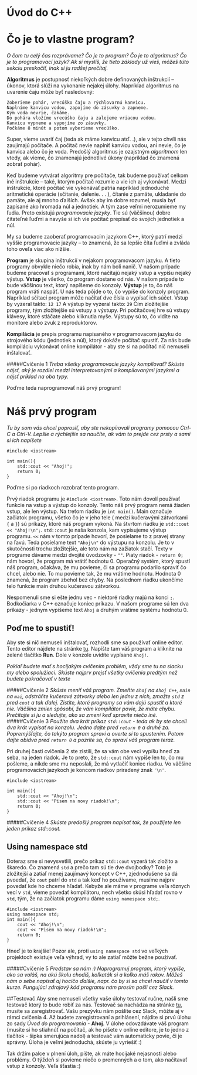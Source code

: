 # Úvod do C++

# Čo je to vlastne program?
*O čom tu celý čas rozprávame? Čo je to program? Čo je to algoritmus? Čo je to programovací jazyk? Ak si
myslíš, že tieto základy už vieš, môžeš túto sekciu preskočiť, inak si ju radšej prečítaj.*

**Algoritmus** je  postupnosť  niekoľkých  dobre  definovaných  inštrukcií  –  úkonov,  ktorá  slúži  na  vykonanie nejakej úlohy. Napríklad algoritmus na uvarenie čaju môže byť nasledovný:
```
Zoberieme pohár, vrecúško čaju a rýchlovarnú kanvicu.
Naplníme kanvicu vodou, zapojíme do zásuvky a zapneme. 
Kým voda nevrie, čakáme. 
Do pohára vložíme vrecúško čaju a zalejeme vriacou vodou.
Kanvicu vypneme a vypojíme zo zásuvky.
Počkáme 8 minút a potom vyberieme vrecúško.
```
Super, vieme uvariť čaj (teda ak máme kanvicu atď. .), ale v tejto chvíli nás zaujímajú počítače. A počítač nevie  naplniť  kanvicu  vodou,  ani  nevie,  čo  je  kanvica  alebo  čo  je  voda.  Predošlý  algoritmus  je  ozajstným *algoritmom* len vtedy, ak vieme, čo znamenajú jednotlivé úkony (napríklad čo znamená zobrať pohár).

Keď budeme vytvárať algoritmy pre počítače, tak budeme používať celkom iné inštrukcie – také, ktorým počítač rozumie a vie ich aj vykonávať.
Medzi inštrukcie, ktoré počítač vie vykonávať patria napríklad jednoduché aritmetické operácie (sčítanie, delenie. . . ), čítanie z pamäte, ukladanie do pamäte, ale aj mnoho ďalších.
Avšak aby im dobre rozumel, musia byť zapísané ako hromada núl a jednotiek. A tým zase veľmi nerozumieme my ľudia. Preto existujú *programovacie jazyky*. Tie sú (väčšinou) dobre čitateľné ľuďmi a navyše si ich vie počítač prepísať do svojich jednotiek a núl.

My sa budeme zaoberať programovacím jazykom C++, ktorý patrí medzi vyššie programovacie jazyky – to znamená, že sa lepšie číta ľuďmi a zvláda toho oveľa viac ako nižšie.

**Program** je skupina inštrukcií v nejakom programovacom jazyku. A tieto programy obvykle niečo robia, inak by nám boli nanič.
V  našom  prípade  budeme  pracovať  s  programami,  ktoré  načítajú  nejaký  vstup  a  vypíšu  nejaký  výstup. 
**Vstup** je všetko, čo program dostane od nás. V našom prípade to bude väčšinou text, ktorý napíšeme do konzoly. 
**Výstup** je to, čo náš program vráti naspäť. U nás teda pôjde o to, čo vypíše do konzoly program.
Napríklad sčítací program môže načítať dve čísla a vypísať ich súčet.  Vstup by vyzeral takto:
```12 17```
A výstup by vyzeral takto:
```29```
Čím zložitejšie programy, tým zložitejšie sú vstupy a výstupy. Pri počítačovej hre sú vstupy klávesy, ktoré stláčate alebo kliknutia myše. Výstupy sú to, čo vidíte na monitore alebo zvuk z reproduktorov. 

**Kompilácia** je prepis programu napísaného v programovacom jazyku do strojového kódu (jednotiek a núl), ktorý dokáže počítač spustiť. Za nás bude kompiláciu vykonávať online kompilátor - aby ste si na počítač nič nemuseli inštalovať.

#####Cvičenie 1
*Treba všetky programovacie jazyky kompilovať? Skúste nájsť, aký je rozdiel medzi interpretovanými a kompilovanými jazykmi a nájsť príklad na oba typy.*

Poďme teda naprogramovať náš prvý program!

 
# Náš prvý program
*Tu by som vás chcel poprosiť, aby ste nekopírovali programy pomocou Ctrl-C a Ctrl-V. Lepšie a rýchlejšie sa naučíte, ak vám to prejde cez prsty a sami si ich napíšete*

```
#include <iostream>

int main(){
	std::cout << "Ahoj!";
	return 0;
}
```

Poďme si po riadkoch rozobrať tento program.

Prvý riadok programu je `#include <iostream>`. Toto nám dovolí používať funkcie na vstup a výstup do konzoly. Tento náš prvý program nemá žiaden vstup, ale len výstup. 
Na treťom riadku je `int main()`. Main označuje začiatok programu, všetko čo je v jeho tele ( medzi kučeravými zátvorkami `{` a `}`) sú príkazy, ktoré náš program vykoná. 
Na štvrtom riadku je `std::cout << "Ahoj!\n";`. `std::cout` je naša konzola, kam vypisujeme výstup programu. `<<` nám v tomto prípade hovorí, že posielame to z pravej strany na ľavú. Teda posielame text `"Ahoj\n"` do výstupu na konzolu. Je to v skutočnosti trochu zložitejšie, ale toto nám na zažiatok stačí. Texty v programe dávame medzi dvojité úvodzovky - `""`. 
Piaty riadok - `return 0;` nám hovorí, že program má vrátiť hodnotu 0. Operačný systém, ktorý spustí náš program, očakáva, že mu povieme, či sa programu podarilo spraviť čo chcel, alebo nie. To mu povieme tak, že mu vrátime hodnotu. Hodnota 0 znamená, že program zbehol bez chyby. 
Na poslednom riadku ukončíme telo funkcie main druhou kučeravou zátvorkou.

Nespomenuli sme si ešte jednu vec - niektoré riadky majú na konci `;`. Bodkočiarka v C++ označuje koniec príkazu. V našom programe sú len dva príkazy - jednym vypíšeme text `Ahoj` a druhým vrátime systému hodnotu 0. 

## Poďme to spustiť!
Aby ste si nič nemuseli inštalovať, rozhodli sme sa používať online editor. Tento editor nájdete na stránke [tu](https://www.onlinegdb.com/online_c++_compiler). Napíšte tam váš program a kliknite na zelené tlačítko **Run**. Dole v konzole uvidíte vypísané `Ahoj!`. 

*Pokiaľ budete mať s hocijakým cvičením problém, vždy sme tu na slacku my alebo spolužiaci. Skúste najprv prejsť všetky cvičenia predtým než budete pokračovať v texte*

#####Cvičenie 2
*Skúste meniť váš program. Zmeňte `Ahoj` na `Ahoj C++`, `main` na `mai`, odstráňte kučeravé zátvorky alebo len jednu z nich, zmažte `std` z pred `cout` a tak ďalej. Zistite, ktoré programy sa vám dajú spustiť a ktoré nie. Väčšina zmien spôsobí, že vám kompilátor povie, že máte chybu. Prečítajte si ju a sledujte, ako sa zmení keď spravíte niečo iné.*
#####Cvičenie 3
*Použite dva krát príkaz `std::cout` - teda ak by ste chceli dva krát vypísať na konzolu. Jedno dajte pred `return 0` a druhé za. Popremýšľajte, čo takýto program spraví a overte si to spustením. Potom dajte obidva pred `return 0` a pozrite sa, čo spraví váš program teraz.*


Pri druhej časti cvičenia 2 ste zistili, že sa vám obe veci vypíšu hneď za seba, na jeden riadok. Je to preto, že `std::cout` nám vypíše len to, čo mu pošleme, a nikde sme mu neposlali, že má vytlačiť koniec riadku. Vo väčšine programovacích jazykoch je koncom riadkov priradený znak `'\n'`. 
```
#include <iostream>

int main(){
	std::cout << "Ahoj!\n";
	std::cout << "Pisem na novy riadok!\n";
	return 0;
}
```
#####Cvičenie 4
*Skúste predošlý program napísať tak, že použijete len jeden príkaz std::cout.*

## Using namespace std
Doteraz sme si nevysvetlili, prečo príkaz `std::cout` vyzerá tak zložito a škaredo. Čo znamená `std` a prečo tam sú tie dve dvojbodky? Toto je zložitejší a zatiaľ menej zaujímavý koncept v C++, zjednodušene sa dá pvoedať, že `cout` patrí do `std` a tak keď ho používame, musíme najprv povedať kde ho chceme hľadať. Kebyže ale máme v programe veľa rôznych vecí v `std`, vieme povedať kompilátoru, nech všetko skúsi hľadať rovno v `std`, tým, že na začiatok programu dáme `using namespace std;`.
```
#include <iostream>
using namespace std;
int main(){
	cout << "Ahoj!\n";
	cout << "Pisem na novy riadok!\n";
	return 0;
}
```
Hneď je to krajšie! Pozor ale, proti `using namespace std` vo veľkých projektoch existuje veľa výhrad, vy to ale zatiaľ môžte bežne používať.

#####Cvičenie 5
*Predstav sa nám :) Naprogramuj program, ktorý vypíše, ako sa voláš, na akú školu chodíš, koľkaták si a koľko máš rokov. Môžeš nám o sebe napísať aj hocičo ďalšie, napr. čo by si sa chcel naučiť v tomto kurze. Fungujúci zdrojový kód programu nám prosím pošli cez Slack.*


##Testovač
Aby sme nemuseli všetky vaše úlohy testovať ručne, našli sme testovač ktorý to bude robiť za nás. Testovač sa nachádza na stránke [tu](https://testovac.ksp.sk/wiki/), musíte sa zaregistrovať. Vašu prezývku nám pošlite cez Slack, môžte aj v rámci cvičenia 4. 
Až budete zaregistrovaní a prihlásení, nájdite si prvú úlohu zo sady *Úvod do programovania* - **Ahoj**. 
V úlohe odovzdávate váš program (musíte si ho stiahnúť na počítač, ak ho píšete v online editore, je to jedno z tlačítok - šipka smerujúca nadol)  a testovač vám automaticky povie, či je správny. Úloha je veľmi jednoduchá, skúste ju vyriešiť :)



Tak držím palce v plnení úloh, píšte, ak máte hocijaké nejasnosti alebo problémy. O týždeň si povieme niečo o premenných a o tom, ako načítavať vstup z konzoly. Veľa šťastia :) 




